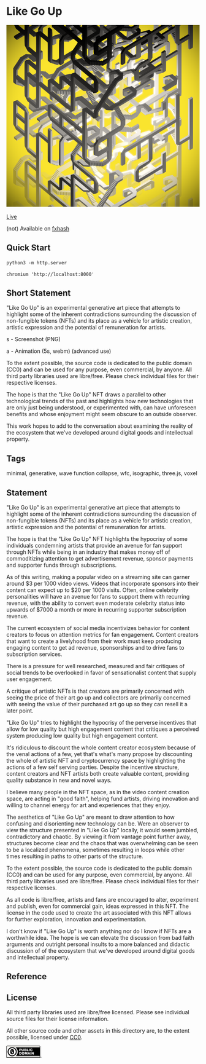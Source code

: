Like Go Up
===


[![Like Go Up](../img/like_go_up_0.png)](https://abetusk.github.io/iao/like-go-up)

[Live](https://abetusk.github.io/iao/like-go-up/)

(not) Available on [fxhash](https://www.fxhash.xyz/generative/slug/like-go-up)

Quick Start
---

```
python3 -m http.server
```

```
chromium 'http://localhost:8000'
```

Short Statement
---

"Like Go Up" is an experimental generative art piece that attempts to highlight some of the inherent contradictions surrounding the discussion of non-fungible tokens (NFTs) and its place as a vehicle for artistic creation, artistic expression and the potential of remuneration for artists.

s - Screenshot (PNG)

a - Animation (5s, webm) (advanced use)

To the extent possible, the source code is dedicated to the public domain (CC0) and can be used for any purpose, even commercial, by anyone. All third party libraries used are libre/free. Please check individual files for their respective licenses.

The hope is that the "Like Go Up" NFT draws a parallel to other technological trends of the past and highlights how new technologies that are only just being understood, or experimented with, can have unforeseen benefits and whose enjoyment might seem obscure to an outside observer.

This work hopes to add to the conversation about examining the reality of the ecosystem that we've developed around digital goods and intellectual property.

Tags
---

minimal, generative, wave function collapse, wfc, isographic, three.js, voxel

Statement
---

"Like Go Up" is an experimental generative art piece that
attempts to highlight some of the inherent contradictions
surrounding the discussion of non-fungible tokens (NFTs) and
its place as a vehicle for artistic creation, artistic expression
and the potential of remuneration for artists.

The hope is that the "Like Go Up" NFT highlights the hypocrisy of some individuals
condemning artists that provide an avenue for fan support through NFTs while being
in an industry that
makes money off of commoditizing attention to get advertisement revenue, sponsor payments
and supporter funds through subscriptions.

As of this writing, making a popular video on a streaming site can garner around $3 per
1000 video views.
Videos that incorporate sponsors into their content can expect up to $20 per 1000 visits.
Often, online celebrity personalities will have an avenue for fans to support them
with recurring revenue, with the ability to convert even moderate celebrity status into
upwards of $7000 a month or more in recurring supporter subscription revenue.

The current ecosystem of social media incentivizes behavior for content creators to
focus on attention metrics for fan engagement.
Content creators that want to create a livelyhood from their work must keep producing
engaging content to get ad revenue, sponsorships and to drive fans to subscription services.

There is a pressure for well researched, measured and fair critiques of social trends to be
overlooked in favor
of sensationalist content that supply user engagement.

A critique of artistic NFTs is that creators are primarily concerned with seeing the price
of their art go up and collectors are primarily concerned with seeing the value of
their purchased art go up so they can resell it a later point.

"Like Go Up" tries to highlight the hypocrisy of the perverse incentives that allow
for low quality but high engagement content that critiques a perceived system
producing low quality but high engagement content.

It's ridiculous to discount the whole content creator ecosystem because of the
venal actions of a few, yet that's what's many propose by discounting the whole of artistic
NFT and cryptocurrency space by highlighting the actions of a few self serving parties.
Despite the incentive structure, content creators and NFT artists both create valuable 
content, providing quality substance in new and novel ways.

I believe many people in the NFT space, as in the video content creation space, are
acting in "good faith", helping fund artists,
driving innovation and willing to channel energy for art and experiences that they enjoy.

The aesthetics of "Like Go Up" are meant to draw attention to how confusing and disorienting
new technology can be.
Were an observer to view the structure presented in "Like Go Up" locally, it would seem
jumbled, contradictory and chaotic.
By viewing it from vantage point further away, structures become clear and the chaos that
was overwhelming can be seen to be a localized phenomena, sometimes resulting in loops
while other times resulting in paths to other parts of the structure.

To the extent possible, the source code is dedicated to the public
domain (CC0) and can be used for any purpose, even commercial, by anyone.
All third party libraries used are libre/free. Please check individual files
for their respective licenses.

As all code is libre/free, artists and fans are encouraged to alter,
experiment and publish, even for commercial gain, ideas expressed in this NFT.
The license in the code used to create the art associated with this NFT allows for
further exploration, innovation and experimentation.

I don't know if "Like Go Up"
is worth anything nor do I know if NFTs are
a worthwhile idea. 
The hope is we can
elevate the discussion from bad faith arguments and outright personal insults
to a more balanced and didactic discussion of
of the ecosystem that we've developed
around digital goods and intellectual property.

Reference
---

License
---

All third party libraries used are libre/free licensed.
Please see individual source files for their license information.

All other source code and other assets in this directory are, to the extent possible, licensed
under [CC0](https://creativecommons.org/publicdomain/zero/1.0/).

![CC0](../img/cc0_88x31.png).

